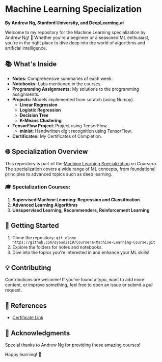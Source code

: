 # Machine Learning Specialization

**By Andrew Ng, Stanford University, and DeepLearning.ai**

Welcome to my repository for the Machine Learning specialization by Andrew Ng! 🤖 Whether you're a beginner or a seasoned ML enthusiast, you're in the right place to dive deep into the world of algorithms and artificial intelligence.

## 📚 What's Inside

- **Notes:** Comprehensive summaries of each week.
- **Notebooks:** Labs mentioned in the courses.
- **Programming Assignments:** My solutions to the programming assignments.
- **Projects:** Models implemented from scratch (using Numpy).
  - **Linear Regression**
  - **Logistic Regression**
  - **Decision Tree**
  - **K-Means Clustering**
- **TensorFlow Project**: Project using TensorFlow.
  - **minist**: Handwritten digit recognition using TensorFlow.
- **Certificates:** My Certificates of Completion.

## 🌐 Specialization Overview

This repository is part of the [Machine Learning Specialization](https://www.coursera.org/specializations/machine-learning-introduction) on Coursera. The specialization covers a wide range of ML concepts, from foundational principles to advanced topics such as deep learning.

### 🎓 Specialization Courses:

1. **Supervised Machine Learning: Regression and Classification**
2. **Advanced Learning Algorithms**
3. **Unsupervised Learning, Recommenders, Reinforcement Learning**

## 🚀 Getting Started

1. Clone the repository: `git clone https://github.com/oyounis19/Coursera-Machine-Learning-Course.git`
2. Explore the folders for notes and notebooks.
3. Dive into the topics you're interested in and enhance your ML skills!

## 💡 Contributing

Contributions are welcome! If you've found a typo, want to add more content, or improve something, feel free to open an issue or submit a pull request.

## 📖 References

- [Certificate Link](https://www.coursera.org/account/accomplishments/specialization/certificate/HALZ5NLLL977)

## 🌟 Acknowledgments

Special thanks to Andrew Ng for providing these amazing courses!

Happy learning! 🚀
